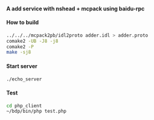 #### A add service with nshead + mcpack using baidu-rpc

#### How to build

```bash
../../../mcpack2pb/idl2proto adder.idl > adder.proto
comake2 -UB -J8 -j8
comake2 -P
make -sj8 
```

#### Start server
```bash
./echo_server
```

#### Test 
```bash
cd php_client
~/bdp/bin/php test.php
```
